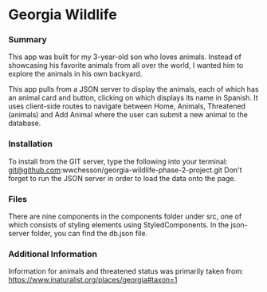 # Georgia Wildlife

### Summary

This app was built for my 3-year-old son who loves animals. Instead of showcasing his favorite animals from all over the world, I wanted him to explore the animals in his own backyard.

This app pulls from a JSON server to display the animals, each of which has an animal card and button, clicking on which displays its name in Spanish. It uses client-side routes to navigate between Home, Animals, Threatened (animals) and Add Animal where the user can submit a new animal to the database.

### Installation

To install from the GIT server, type the following into your terminal: git@github.com:wwchesson/georgia-wildlife-phase-2-project.git
Don't forget to run the JSON server in order to load the data onto the page.

### Files

There are nine components in the components folder under src, one of which consists of styling elements using StyledComponents. In the json-server folder, you can find the db.json file.

### Additional Information

Information for animals and threatened status was primarily taken from:
https://www.inaturalist.org/places/georgia#taxon=1
